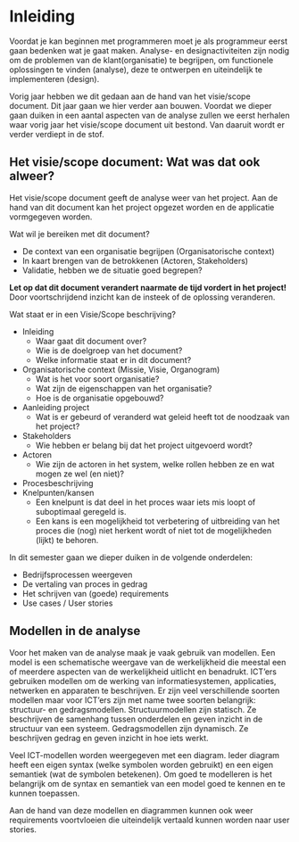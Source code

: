 # Inleiding

Voordat je kan beginnen met programmeren moet je als programmeur eerst gaan bedenken wat je gaat maken. 
Analyse- en designactiviteiten zijn nodig om de problemen van de klant(organisatie) te begrijpen, om functionele 
oplossingen te vinden (analyse), deze te ontwerpen en uiteindelijk te implementeren (design).

Vorig jaar hebben we dit gedaan aan de hand van het visie/scope document. Dit jaar gaan we hier verder aan bouwen.
Voordat we dieper gaan duiken in een aantal aspecten van de analyse zullen we eerst herhalen waar vorig jaar het 
visie/scope document uit bestond. Van daaruit wordt er verder verdiept in de stof.

## Het visie/scope document: Wat was dat ook alweer?

Het visie/scope document geeft de analyse weer van het project. Aan de hand van dit document kan 
het project opgezet worden en de applicatie vormgegeven worden. 

Wat wil je bereiken met dit document?
- De context van een organisatie begrijpen (Organisatorische context)
- In kaart brengen van de betrokkenen (Actoren, Stakeholders)
- Validatie, hebben we de situatie goed begrepen?

**Let op dat dit document verandert naarmate de tijd vordert in het project!** Door voortschrijdend inzicht kan de 
insteek of de oplossing veranderen.

Wat staat er in een Visie/Scope beschrijving?

- Inleiding
  - Waar gaat dit document over? 
  - Wie is de doelgroep van het document? 
  - Welke informatie staat er in dit document?
- Organisatorische context (Missie, Visie, Organogram)
  - Wat is het voor soort organisatie?
  - Wat zijn de eigenschappen van het organisatie?
  - Hoe is de organisatie opgebouwd?
- Aanleiding project
  - Wat is er gebeurd of veranderd wat geleid heeft tot de noodzaak van het project?
- Stakeholders
  - Wie hebben er belang bij dat het project uitgevoerd wordt?
- Actoren
  - Wie zijn de actoren in het system, welke rollen hebben ze en wat mogen ze wel (en niet)?
- Procesbeschrijving
- Knelpunten/kansen
  - Een knelpunt is dat deel in het proces waar iets mis loopt of suboptimaal geregeld is.
  - Een kans is een mogelijkheid tot verbetering of uitbreiding van het proces die (nog) niet herkent wordt of niet tot de mogelijkheden (lijkt) te behoren.

In dit semester gaan we dieper duiken in de volgende onderdelen:
- Bedrijfsprocessen weergeven
- De vertaling van proces in gedrag
- Het schrijven van (goede) requirements
- Use cases / User stories

## Modellen in de analyse
Voor het maken van de analyse maak je vaak gebruik van modellen. Een model is een schematische weergave van de 
werkelijkheid die meestal een of meerdere aspecten van de werkelijkheid uitlicht en benadrukt. ICT’ers gebruiken 
modellen om de werking van informatiesystemen, applicaties, netwerken en apparaten te beschrijven. Er zijn veel 
verschillende soorten modellen maar voor ICT’ers zijn met name twee soorten belangrijk: structuur- en gedragsmodellen. 
Structuurmodellen zijn statisch. Ze beschrijven de samenhang tussen onderdelen en geven inzicht in de structuur van een 
systeem. Gedragsmodellen zijn dynamisch. Ze beschrijven gedrag en geven inzicht in hoe iets werkt.

Veel ICT-modellen worden weergegeven met een diagram. Ieder diagram heeft een eigen syntax (welke symbolen worden 
gebruikt) en een eigen semantiek (wat de symbolen betekenen). Om goed te modelleren is het belangrijk om de syntax en 
semantiek van een model goed te kennen en te kunnen toepassen.

Aan de hand van deze modellen en diagrammen kunnen ook weer requirements voortvloeien die uiteindelijk vertaald kunnen 
worden naar user stories.